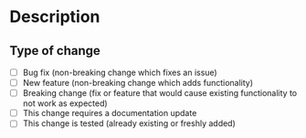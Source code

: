 # Description

<!--
Thank you for pull request!
Please include here:
- a summary of the change
- which issue is fixed
- relevant motivation and context
-->

## Type of change

<!--
Check relevant boxes
-->

- [ ] Bug fix (non-breaking change which fixes an issue)
- [ ] New feature (non-breaking change which adds functionality)
- [ ] Breaking change (fix or feature that would cause existing functionality to not work as expected)
- [ ] This change requires a documentation update
- [ ] This change is tested (already existing or freshly added)
